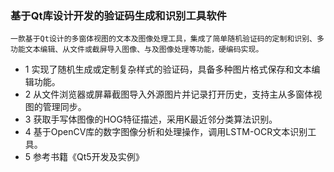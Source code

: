 ### 基于Qt库设计开发的验证码生成和识别工具软件
    一款基于Qt设计的多窗体视图的文本及图像处理工具，集成了简单随机验证码的定制和识别、多功能文本编辑、从文件或截屏导入图像、与及图像处理等功能，硬编码实现。
* 1 实现了随机生成或定制复杂样式的验证码，具备多种图片格式保存和文本编辑功能。<br>
* 2 从文件浏览器或屏幕截图导入外源图片并记录打开历史，支持主从多窗体视图的管理同步。<br>
* 3 获取手写体图像的HOG特征描述，采用K最近邻分类算法识别。<br>
* 4 基于OpenCV库的数字图像分析和处理操作，调用LSTM-OCR文本识别工具。<br>
* 5 参考书籍《Qt5开发及实例》<br>



